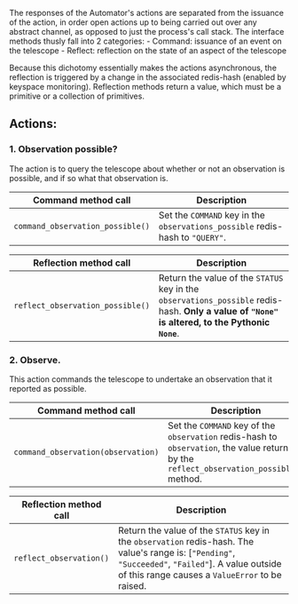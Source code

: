 
The responses of the Automator's actions are separated from the issuance of the action, in order open actions up to being carried out over any abstract channel, as opposed to just the process's call stack. The interface
methods thusly fall into 2 categories:
	- Command: issuance of an event on the telescope
	- Reflect: reflection on the state of an aspect of the telescope

Because this dichotomy essentially makes the actions asynchronous, the reflection is triggered by a change in the associated redis-hash (enabled by keyspace monitoring). Reflection methods return a value, which must be a primitive or a collection of primitives.

## Actions:

### 1. Observation possible?

The action is to query the telescope about whether or not an observation is possible, and if so what that observation is.

Command method call | Description
-|-
`command_observation_possible()` | Set the `COMMAND` key in the `observations_possible` redis-hash to `"QUERY"`.


Reflection method call | Description
-|-
`reflect_observation_possible()` | Return the value of the `STATUS` key in the `observations_possible` redis-hash. **Only a value of `"None"` is altered, to the Pythonic `None`**.

### 2. Observe.
This action commands the telescope to undertake an observation that it reported as possible.

Command method call | Description
-|-
`command_observation(observation)` | Set the `COMMAND` key of the `observation` redis-hash to `observation`, the value returned by the `reflect_observation_possible()` method.

Reflection method call | Description
-|-
`reflect_observation()` | Return the value of the `STATUS` key in the `observation` redis-hash. The value's range is: [`"Pending"`, `"Succeeded"`, `"Failed"`]. A value outside of this range causes a `ValueError` to be raised.